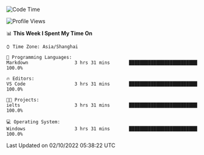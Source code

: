 <!--START_SECTION:waka-->
![Code Time](http://img.shields.io/badge/Code%20Time-203%20hrs%2047%20mins-blue)

![Profile Views](http://img.shields.io/badge/Profile%20Views-0-blue)

📊 **This Week I Spent My Time On** 

```text
⌚︎ Time Zone: Asia/Shanghai

💬 Programming Languages: 
Markdown                 3 hrs 31 mins       █████████████████████████   100.0%

🔥 Editors: 
VS Code                  3 hrs 31 mins       █████████████████████████   100.0%

🐱‍💻 Projects: 
ielts                    3 hrs 31 mins       █████████████████████████   100.0%

💻 Operating System: 
Windows                  3 hrs 31 mins       █████████████████████████   100.0%

```


 Last Updated on 02/10/2022 05:38:22 UTC
<!--END_SECTION:waka-->